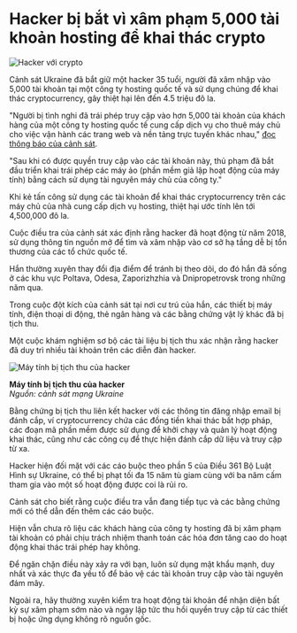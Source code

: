 # Hacker bị bắt vì xâm phạm 5,000 tài khoản hosting để khai thác crypto

![Hacker với crypto](https://www.bleepstatic.com/content/hl-images/2025/05/16/Cryptocurrency.jpg)

Cảnh sát Ukraine đã bắt giữ một hacker 35 tuổi, người đã xâm nhập vào 5,000 tài khoản tại một công ty hosting quốc tế và sử dụng chúng để khai thác cryptocurrency, gây thiệt hại lên đến 4.5 triệu đô la.

"Người bị tình nghi đã trái phép truy cập vào hơn 5,000 tài khoản của khách hàng của một công ty hosting quốc tế cung cấp dịch vụ cho thuê máy chủ cho việc vận hành các trang web và nền tảng trực tuyến khác nhau," [đọc thông báo của cảnh sát](https://cyberpolice.gov.ua/news/kiberpolicziya-zaporizhzhya-vykryla-xakera-yakyj-zavdav-poterpilym-miljonni-zbytky-na-majningu-kryptovalyuty-5154/).

"Sau khi có được quyền truy cập vào các tài khoản này, thủ phạm đã bắt đầu triển khai trái phép các máy ảo (phần mềm giả lập hoạt động của máy tính) bằng cách sử dụng tài nguyên máy chủ của công ty."

Khi kẻ tấn công sử dụng các tài khoản để khai thác cryptocurrency trên các máy chủ của nhà cung cấp dịch vụ hosting, thiệt hại ước tính lên tới 4,500,000 đô la.

Cuộc điều tra của cảnh sát xác định rằng hacker đã hoạt động từ năm 2018, sử dụng thông tin nguồn mở để tìm và xâm nhập vào cơ sở hạ tầng dễ bị tổn thương của các tổ chức quốc tế.

Hắn thường xuyên thay đổi địa điểm để tránh bị theo dõi, do đó hắn đã sống ở các khu vực Poltava, Odesa, Zaporizhzhia và Dnipropetrovsk trong những năm qua.

Trong cuộc đột kích của cảnh sát tại nơi cư trú của hắn, các thiết bị máy tính, điện thoại di động, thẻ ngân hàng và các bằng chứng vật lý khác đã bị tịch thu.

Một cuộc khám nghiệm sơ bộ các tài liệu bị tịch thu xác nhận rằng hacker đã duy trì nhiều tài khoản trên các diễn đàn hacker.

![Máy tính bị tịch thu của hacker](https://www.bleepstatic.com/images/news/u/1220909/2025/June/screen.jpeg)

**Máy tính bị tịch thu của hacker**  
_Nguồn: cảnh sát mạng Ukraine_

Bằng chứng bị tịch thu liên kết hacker với các thông tin đăng nhập email bị đánh cắp, ví cryptocurrency chứa các đồng tiền khai thác bất hợp pháp, các đoạn mã phần mềm được sử dụng để khởi chạy và quản lý hoạt động khai thác, cũng như các công cụ để thực hiện đánh cắp dữ liệu và truy cập từ xa.

Hacker hiện đối mặt với các cáo buộc theo phần 5 của Điều 361 Bộ Luật Hình sự Ukraine, có thể bị phạt tối đa 15 năm tù giam cùng với ba năm cấm tham gia vào một số hoạt động được coi là rủi ro.

Cảnh sát cho biết rằng cuộc điều tra vẫn đang tiếp tục và các bằng chứng mới có thể dẫn đến thêm các cáo buộc.

Hiện vẫn chưa rõ liệu các khách hàng của công ty hosting đã bị xâm phạm tài khoản có phải chịu trách nhiệm thanh toán các hóa đơn tăng cao do hoạt động khai thác trái phép hay không.

Để ngăn chặn điều này xảy ra với bạn, luôn sử dụng mật khẩu mạnh, duy nhất và xác thực đa yếu tố để bảo vệ các tài khoản truy cập vào tài nguyên đám mây.

Ngoài ra, hãy thường xuyên kiểm tra hoạt động tài khoản để nhận diện bất kỳ sự xâm phạm sớm nào và ngay lập tức thu hồi quyền truy cập từ các thiết bị hoặc ứng dụng không rõ nguồn gốc.